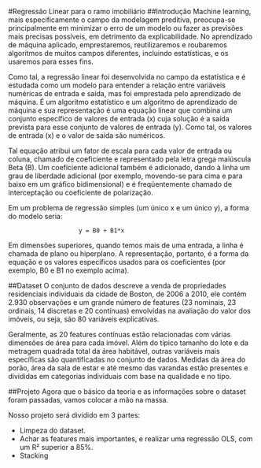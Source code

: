#Regressão Linear para o ramo imobiliário
##Introdução
Machine learning, mais especificamente o campo da modelagem preditiva, preocupa-se principalmente em minimizar o erro de um modelo ou fazer as previsões mais precisas possíveis, em detrimento da explicabilidade. No aprendizado de máquina aplicado, emprestaremos, reutilizaremos e roubaremos algoritmos de muitos campos diferentes, incluindo estatísticas, e os usaremos para esses fins.

Como tal, a regressão linear foi desenvolvida no campo da estatística e é estudada como um modelo para entender a relação entre variáveis ​​numéricas de entrada e saída, mas foi emprestada pelo aprendizado de máquina. É um algoritmo estatístico e um algoritmo de aprendizado de máquina e sua representação é uma equação linear que combina um conjunto específico de valores de entrada (x) cuja solução é a saída prevista para esse conjunto de valores de entrada (y). Como tal, os valores de entrada (x) e o valor de saída são numéricos.

Tal equação atribui um fator de escala para cada valor de entrada ou coluna, chamado de coeficiente e representado pela letra grega maiúscula Beta (B). Um coeficiente adicional também é adicionado, dando à linha um grau de liberdade adicional (por exemplo, movendo-se para cima e para baixo em um gráfico bidimensional) e é freqüentemente chamado de interceptação ou coeficiente de polarização.

Em um problema de regressão simples (um único x e um único y), a forma do modelo seria:

                        y = B0 + B1*x 


Em dimensões superiores, quando temos mais de uma entrada, a linha é chamada de plano ou hiperplano. A representação, portanto, é a forma da equação e os valores específicos usados ​​para os coeficientes (por exemplo, B0 e B1 no exemplo acima).

##Dataset
O conjunto de dados descreve a venda de propriedades residenciais individuais da cidade de Boston, de 2006 a 2010, ele contém 2.930 observações e um grande número de features (23 nominais, 23 ordinais, 14 discretas e 20 contínuas) envolvidas na avaliação do valor dos imóveis, ou seja, são 80 variáveis explicativas.

Geralmente, as 20 features ​​contínuas estão relacionadas com várias dimensões de área para cada imóvel. Além do típico tamanho do lote e da metragem quadrada total da área habitável, outras variáveis ​​mais específicas são quantificadas no conjunto de dados. Medidas da área do porão, área da sala de estar e até mesmo das varandas estão presentes e divididas em categorias individuais com base na qualidade e no tipo.

##Projeto
Agora que o básico da teoria e as informações sobre o dataset foram passadas, vamos colocar a mão na massa.

Nosso projeto será dividido em 3 partes:

* Limpeza do dataset.
* Achar as features mais importantes, e realizar uma regressão OLS, com um R² superior a 85%.
* Stacking
